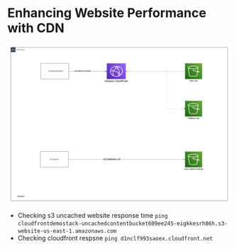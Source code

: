 # Enhancing Website Performance with CDN
![Architecture](<Blank diagram (16).png>)
+ Checking s3 uncached website response time ```ping cloudfrontdemostack-uncachedcontentbucket609ee245-eigkkesrh86h.s3-website-us-east-1.amazonaws.com```
+ Checking cloudfront respsne ```ping d1nclf993saoex.cloudfront.net```
